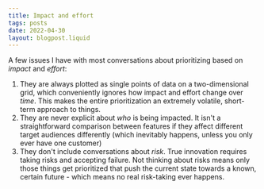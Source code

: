 ```yaml
---
title: Impact and effort
tags: posts
date: 2022-04-30
layout: blogpost.liquid
---
```


A few  issues I have with most conversations about prioritizing based on _impact_ and _effort_:

1. They are always plotted as single points of data on a two-dimensional grid, which conveniently ignores how impact and effort change over _time_. This makes the entire prioritization an extremely volatile, short-term approach to things.
2. They are never explicit about _who_ is being impacted. It isn't a straightforward comparison between features if they affect different target audiences differently (which inevitably happens, unless you only ever have one customer)
3. They don't include conversations about _risk_. True innovation requires taking risks and accepting failure. Not thinking about risks means only those things get prioritized that push the current state towards a known, certain future - which means no real risk-taking ever happens. 
